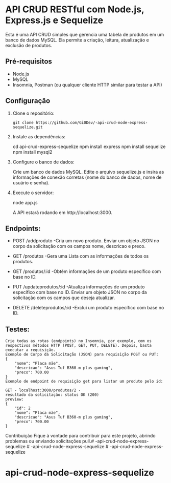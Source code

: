 # API CRUD RESTful com Node.js, Express.js e Sequelize

Esta é uma API CRUD simples que gerencia uma tabela de produtos em um banco de dados MySQL. Ela permite a criação, leitura, atualização e exclusão de produtos.

## Pré-requisitos

- Node.js
- MySQL
- Insomnia, Postman (ou qualquer cliente HTTP similar para testar a API)

## Configuração

1. Clone o repositório:

   ```shell
   git clone https://github.com/Gi0Dev/-api-crud-node-express-sequelize.git

2. Instale as dependências:

    cd api-crud-express-sequelize
    npm install express
    npm install sequelize
    npm install mysql2

3. Configure o banco de dados:

    Crie um banco de dados MySQL.
    Edite o arquivo sequelize.js e insira as informações de conexão corretas (nome do banco de dados, nome de usuário e senha).

4. Execute o servidor:

    node app.js

    A API estará rodando em http://localhost:3000.

## Endpoints:

   - POST /addproduto -Cria um novo produto. Enviar um objeto JSON no corpo da solicitação com os campos nome, descricao e preco.

   - GET /produtos -Gera uma Lista com as informações de todos os produtos.

   - GET /produtos/:id -Obtém informações de um produto específico com base no ID.

   - PUT /updateprodutos/:id -Atualiza informações de um produto específico com base no ID. Enviar um objeto JSON no corpo da solicitação com os campos que deseja atualizar.

   - DELETE /deleteprodutos/:id -Exclui um produto específico com base no ID.

## Testes:

    Crie todas as rotas (endpoints) no Insomnia, por exemplo, com os respectivos métodos HTTP (POST, GET, PUT, DELETE). Depois, basta executar a requisição.
    Exemplo de Corpo da Solicitação (JSON) para requisição POST ou PUT:
    {
        "nome": "Placa mãe",
        "descricao": "Asus Tuf B360-m plus gaming",
        "preco": 700.00
    }
    Exemplo de endpoint de requisição get para listar um produto pelo id:

    GET - localhost:3000/produtos/2 -
    resultado da solicitação: status OK (200)
    preview:
    {
        "id": 2
        "nome": "Placa mãe",
        "descricao": "Asus Tuf B360-m plus gaming",
        "preco": 700.00
    }


Contribuição
Fique à vontade para contribuir para este projeto, abrindo problemas ou enviando solicitações pull.#   - a p i - c r u d - n o d e - e x p r e s s - s e q u e l i z e 
 
 #   - a p i - c r u d - n o d e - e x p r e s s - s e q u e l i z e 
 
 # -api-crud-node-express-sequelize
# api-crud-node-express-sequelize
